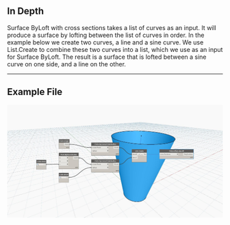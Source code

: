 ## In Depth
Surface ByLoft with cross sections takes a list of curves as an input. It will produce a surface by lofting between the list of curves in order. In the example below we create two curves, a line and a sine curve. We use List.Create to combine these two curves into a list, which we use as an input for Surface ByLoft. The result is a surface that is lofted between a sine curve on one side, and a line on the other.
___
## Example File

![ByLoft (crossSections)](./Autodesk.DesignScript.Geometry.PolySurface.ByLoft(crossSections)_img.jpg)

